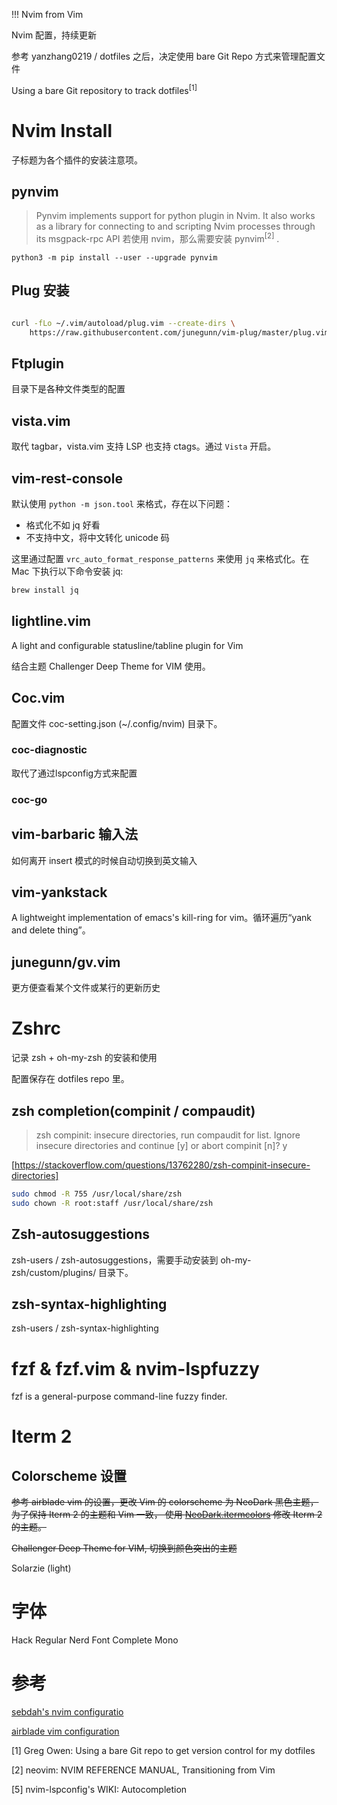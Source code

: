!!! Nvim from Vim

Nvim 配置，持续更新

参考 yanzhang0219 / dotfiles 之后，决定使用 bare Git Repo 方式来管理配置文件

Using a bare Git repository to track dotfiles<sup>[1]</sup>

# Nvim Install
子标题为各个插件的安装注意项。

## pynvim 

>  Pynvim implements support for python plugin in Nvim. It also works as a library for connecting to and scripting Nvim processes through its msgpack-rpc API
若使用 nvim，那么需要安装 pynvim<sup>[2]</sup> .
```
python3 -m pip install --user --upgrade pynvim 
``` 

## Plug 安装
```bash

curl -fLo ~/.vim/autoload/plug.vim --create-dirs \
    https://raw.githubusercontent.com/junegunn/vim-plug/master/plug.vim

```

##  Ftplugin
目录下是各种文件类型的配置

## vista.vim 
取代 tagbar，vista.vim 支持 LSP 也支持 ctags。通过 `Vista` 开启。

## vim-rest-console
默认使用 `python -m json.tool` 来格式，存在以下问题：

- 格式化不如 jq 好看
- 不支持中文，将中文转化 unicode 码

这里通过配置 `vrc_auto_format_response_patterns` 来使用 `jq` 来格式化。在 Mac 下执行以下命令安装 jq: 

```bash
brew install jq
```

## lightline.vim
A light and configurable statusline/tabline plugin for Vim

结合主题 Challenger Deep Theme for VIM 使用。

## Coc.vim 
配置文件 coc-setting.json (~/.config/nvim) 目录下。

### coc-diagnostic
取代了通过lspconfig方式来配置
### coc-go

## vim-barbaric 输入法
如何离开 insert 模式的时候自动切换到英文输入

## vim-yankstack
A lightweight implementation of emacs's kill-ring for vim。循环遍历“yank and delete thing”。

## junegunn/gv.vim
更方便查看某个文件或某行的更新历史

# Zshrc
记录 zsh + oh-my-zsh 的安装和使用

配置保存在 dotfiles repo 里。

## zsh completion(compinit / compaudit)

> zsh compinit: insecure directories, run compaudit for list.  Ignore insecure directories and continue [y] or abort compinit [n]? y

[https://stackoverflow.com/questions/13762280/zsh-compinit-insecure-directories]

```bash
sudo chmod -R 755 /usr/local/share/zsh
sudo chown -R root:staff /usr/local/share/zsh
```

## Zsh-autosuggestions
zsh-users / zsh-autosuggestions，需要手动安装到 oh-my-zsh/custom/plugins/ 目录下。


## zsh-syntax-highlighting
zsh-users / zsh-syntax-highlighting

# fzf & fzf.vim & nvim-lspfuzzy
fzf is a general-purpose command-line fuzzy finder. 

# Iterm 2

## Colorscheme 设置
~~参考 airblade vim 的设置，更改 Vim 的 colorscheme 为 NeoDark 黑色主题，为了保持 Iterm 2 的主题和 Vim 一致， 使用 [NeoDark.itermcolors](https://github.com/KeitaNakamura/neodark.vim/blob/master/terms/NeoDark.itermcolors) 修改 Iterm 2 的主题。~~

~~Challenger Deep Theme for VIM, 切换到颜色突出的主题~~

Solarzie (light) 

# 字体
Hack Regular Nerd Font Complete Mono

# 参考

[ sebdah's nvim configuratio ](https://github.com/sebdah/dotfiles/blob/ab2c2357a6853a29010762a45610b2ab31c71eb5/config/nvim/init.vim)

[ airblade vim configuration ](https://github.com/airblade/dotvim/blob/master/vimrc)

[1] Greg Owen: Using a bare Git repo to get version control for my dotfiles

[2] neovim: NVIM REFERENCE MANUAL, Transitioning from Vim 

[5] nvim-lspconfig's WIKI: Autocompletion


